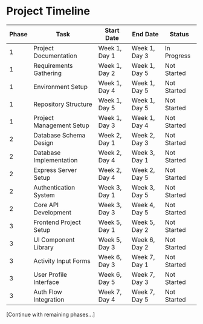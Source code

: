 # Project Timeline

| Phase | Task | Start Date | End Date | Status |
|-------|------|------------|----------|--------|
| 1 | Project Documentation | Week 1, Day 1 | Week 1, Day 3 | In Progress |
| 1 | Requirements Gathering | Week 1, Day 2 | Week 1, Day 5 | Not Started |
| 1 | Environment Setup | Week 1, Day 4 | Week 1, Day 5 | Not Started |
| 1 | Repository Structure | Week 1, Day 5 | Week 1, Day 5 | Not Started |
| 1 | Project Management Setup | Week 1, Day 3 | Week 1, Day 4 | Not Started |
| 2 | Database Schema Design | Week 2, Day 1 | Week 2, Day 3 | Not Started |
| 2 | Database Implementation | Week 2, Day 4 | Week 3, Day 1 | Not Started |
| 2 | Express Server Setup | Week 2, Day 4 | Week 2, Day 5 | Not Started |
| 2 | Authentication System | Week 3, Day 1 | Week 3, Day 5 | Not Started |
| 2 | Core API Development | Week 3, Day 3 | Week 4, Day 5 | Not Started |
| 3 | Frontend Project Setup | Week 5, Day 1 | Week 5, Day 2 | Not Started |
| 3 | UI Component Library | Week 5, Day 3 | Week 6, Day 2 | Not Started |
| 3 | Activity Input Forms | Week 6, Day 3 | Week 7, Day 1 | Not Started |
| 3 | User Profile Interface | Week 6, Day 5 | Week 7, Day 3 | Not Started |
| 3 | Auth Flow Integration | Week 7, Day 4 | Week 7, Day 5 | Not Started |

[Continue with remaining phases...]